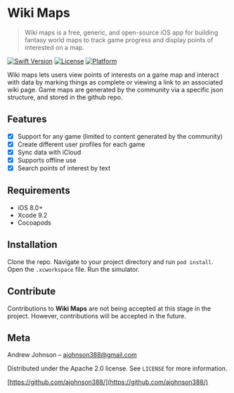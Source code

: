 # Wiki Maps
> Wiki maps is a free, generic, and open-source iOS app for building fantasy
    world maps to track game progress and display points of interested on a map.

[![Swift Version][swift-image]][swift-url]
[![License][license-image]][license-url]
[![Platform][platform-image]][platform-url]

Wiki maps lets users view points of interests on a game map and interact with data
by marking things as complete or viewing a link to an associated wiki page. Game maps
are generated by the community via a specific json structure, and stored in the github repo.

## Features

- [x] Support for any game (limited to content generated by the community)
- [x] Create different user profiles for each game
- [x] Sync data with iCloud
- [x] Supports offline use
- [x] Search points of interest by text

## Requirements

- iOS 8.0+
- Xcode 9.2
- Cocoapods

## Installation

Clone the repo.
Navigate to your project directory and run `pod install`.
Open the `.xcworkspace` file.
Run the simulator.

## Contribute

Contributions to **Wiki Maps** are not being accepted at this stage in the project.
However, contributions will be accepted in the future.

## Meta
Andrew Johnson – ajohnson388@gmail.com

Distributed under the Apache 2.0 license. See ``LICENSE`` for more information.

[https://github.com/ajohnson388/](https://github.com/ajohnson388/)

[swift-image]:https://img.shields.io/badge/swift-4.0-orange.svg
[swift-url]: https://swift.org/
[license-image]: https://img.shields.io/badge/License-Apache-blue.svg
[license-url]: LICENSE
[platform-image]:https://img.shields.io/badge/style-flat-green.svg?style=flat
[platform-url]:https://developer.apple.com/

